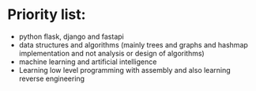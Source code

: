 # Priority list:
- python flask, django and fastapi
- data structures and algorithms (mainly trees and graphs and hashmap implementation and not analysis or design of algorithms) 
- machine learning and artificial intelligence 
- Learning low level programming with assembly and also learning reverse engineering